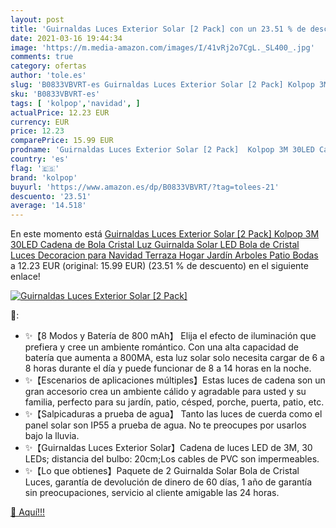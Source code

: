 ```yaml
---
layout: post
title: 'Guirnaldas Luces Exterior Solar [2 Pack] con un 23.51 % de descuento'
date: 2021-03-16 19:44:34
image: 'https://m.media-amazon.com/images/I/41vRj2o7CgL._SL400_.jpg'
comments: true
category: ofertas
author: 'tole.es'
slug: 'B0833VBVRT-es Guirnaldas Luces Exterior Solar [2 Pack] Kolpop 3M 30LED...'
sku: 'B0833VBVRT-es'
tags: [ 'kolpop','navidad', ]
actualPrice: 12.23 EUR
currency: EUR
price: 12.23
comparePrice: 15.99 EUR
prodname: 'Guirnaldas Luces Exterior Solar [2 Pack]  Kolpop 3M 30LED Cadena de Bola Cristal Luz  Guirnalda Solar LED Bola de Cristal Luces Decoracion para Navidad Terraza Hogar Jardín Arboles Patio Bodas'
country: 'es'
flag: '🇪🇸'
brand: 'kolpop'
buyurl: 'https://www.amazon.es/dp/B0833VBVRT/?tag=tolees-21'
descuento: '23.51'
average: '14.518'
---
```


En este momento está [Guirnaldas Luces Exterior Solar [2 Pack]  Kolpop 3M 30LED Cadena de Bola Cristal Luz  Guirnalda Solar LED Bola de Cristal Luces Decoracion para Navidad Terraza Hogar Jardín Arboles Patio Bodas](https://www.amazon.es/dp/B0833VBVRT/?tag=tolees-21) a 12.23 EUR (original: 15.99 EUR) (23.51 %  de descuento) en el siguiente enlace!

[![Guirnaldas Luces Exterior Solar [2 Pack]](https://m.media-amazon.com/images/I/41vRj2o7CgL._SL400_.jpg)](https://www.amazon.es/dp/B0833VBVRT/?tag=tolees-21)

🔎:

- ✨【8 Modos y Batería de 800 mAh】 Elija el efecto de iluminación que prefiera y cree un ambiente romántico. Con una alta capacidad de batería que aumenta a 800MA, esta luz solar solo necesita cargar de 6 a 8 horas durante el día y puede funcionar de 8 a 14 horas en la noche.
- ✨【Escenarios de aplicaciones múltiples】Estas luces de cadena son un gran accesorio crea un ambiente cálido y agradable para usted y su familia, perfecto para su jardín, patio, césped, porche, puerta, patio, etc.
- ✨【Salpicaduras a prueba de agua】 Tanto las luces de cuerda como el panel solar son IP55 a prueba de agua. No te preocupes por usarlos bajo la lluvia.
- ✨【Guirnaldas Luces Exterior Solar】Cadena de luces LED de 3M, 30 LEDs; distancia del bulbo: 20cm;Los cables de PVC son impermeables.
- ✨【Lo que obtienes】Paquete de 2 Guirnalda Solar Bola de Cristal Luces, garantía de devolución de dinero de 60 días, 1 año de garantía sin preocupaciones, servicio al cliente amigable las 24 horas.

[🛒 Aquí!!!](https://www.amazon.es/dp/B0833VBVRT/?tag=tolees-21)
